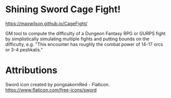 # Shining Sword Cage Fight!

https://maxwilson.github.io/CageFight/

GM tool to compute the difficulty of a Dungeon Fantasy RPG or GURPS fight by simplistically simulating multiple fights and putting bounds on the difficulty, e.g. "This encounter has roughly the combat power of 14-17 orcs or 3-4 peshkalis."

# Attributions

Sword icon created by pongsakornRed - Flaticon. https://www.flaticon.com/free-icons/sword